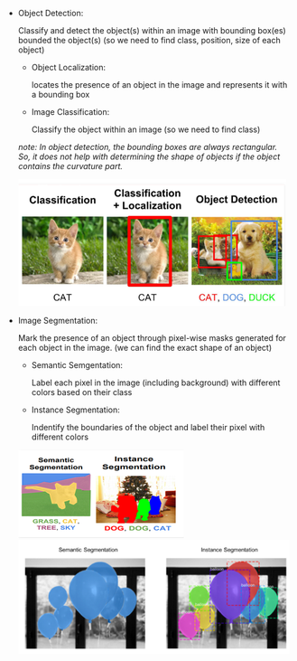 - Object Detection:
    
    Classify and detect the object(s) within an image with bounding box(es) bounded the object(s) (so we need to find class, position, size of each object)
    
    - Object Localization:
    
        locates the presence of an object in the image and represents it with a bounding box
        
    - Image Classification:
    
        Classify the object within an image (so we need to find class)
    
    _note: In object detection, the bounding boxes are always rectangular. So, it does not help with determining the shape of objects if the object contains the curvature part._
    
    ![](../figures/tasks1.png)
    
- Image Segmentation:
    
    Mark the presence of an object through pixel-wise masks generated for each object in the image. (we can find the exact shape of an object)
    
    - Semantic Semgentation:

        Label each pixel in the image (including background) with different colors based on their class

    - Instance Segmentation:
        
        Indentify the boundaries of the object and label their pixel with different colors
        
    ![](../figures/tasks2.png)
    ![](../figures/tasks.png)

        